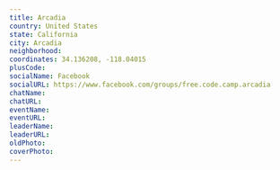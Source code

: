 ```yaml
---
title: Arcadia
country: United States
state: California
city: Arcadia
neighborhood: 
coordinates: 34.136208, -118.04015
plusCode:
socialName: Facebook
socialURL: https://www.facebook.com/groups/free.code.camp.arcadia
chatName:
chatURL:
eventName:
eventURL:
leaderName:
leaderURL:
oldPhoto: 
coverPhoto:
---
```

